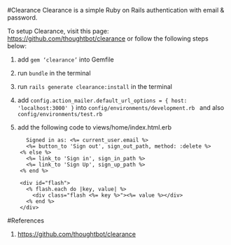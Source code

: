 #Clearance
Clearance is a simple Ruby on Rails authentication with email & password.

To setup Clearance, visit this page: https://github.com/thoughtbot/clearance or follow the following steps below:

1. add ``` gem ‘clearance’ ``` into Gemfile

2. run ``` bundle ``` in the terminal

3. run ``` rails generate clearance:install ``` in the terminal 

4. add ``` config.action_mailer.default_url_options = { host: 'localhost:3000' } ``` into ```config/environments/development.rb ``` and also ``` config/environments/test.rb ```

5. add the following code to views/home/index.html.erb 

``` if signed_in? %>
      Signed in as: <%= current_user.email %>
      <%= button_to 'Sign out', sign_out_path, method: :delete %>
    <% else %>
      <%= link_to 'Sign in', sign_in_path %>
      <%= link_to 'Sign Up', sign_up_path %>
    <% end %>

    <div id="flash">
      <% flash.each do |key, value| %>
        <div class="flash <%= key %>"><%= value %></div>
      <% end %>
    </div>
```

#References
1. https://github.com/thoughtbot/clearance


